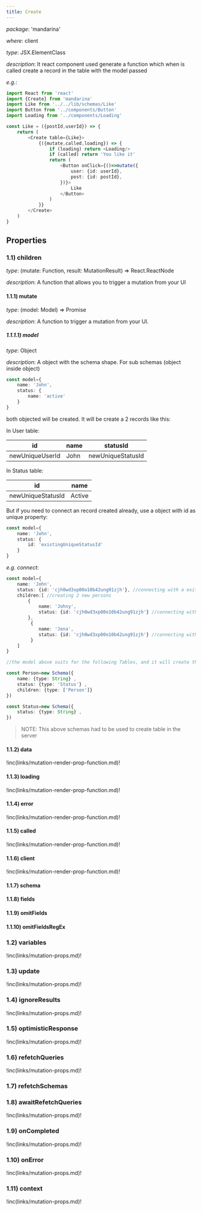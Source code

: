 ```yaml
---
title: Create
---
```

*package*: 'mandarina'

*where*: client 

*type*: JSX.ElementClass

*description*: It react component used generate a function which when is called create a record in the table with the model passed
    
*e.g.*:

```typescript jsx
import React from 'react'
import {Create} from 'mandarina'
import Like from '../../lib/schemas/Like'
import Button from '../components/Button'
import Loading from '../components/Loading'

const Like = ({postId,userId}) => {
    return (
        <Create table={Like}>
            {({mutate,called,loading}) => {
                if (loading) return <Loading/>
                if (called) return 'You like it'
                return (
                    <Button onClick={()=>mutate({
                        user: {id: userId},
                        post: {id: postId},
                    })}>
                        Like
                    </Button>
                )
            }}
        </Create>
    )
}

```

## Properties

### 1.1) children

*type*:  (mutate: Function, result: MutationResult) => React.ReactNode

*description*: A function that allows you to trigger a mutation from your UI

#### 1.1.1) mutate

*type*: (model: Model) => Promise

*description*: A function to trigger a mutation from your UI. 

##### 1.1.1.1) model

*type*: Object

*description*: A object with the schema shape. 
For sub schemas (object inside object) 
```typescript
const model={
    name: 'John',
    status: {
        name: 'active'
    }
}
```
both objected will be created. 
It will be create a 2 records like this:

In User table:

|id|name|statusId|
|---|---|---|
| newUniqueUserId|John|newUniqueStatusId|

In Status table:

|id|name|
|---|---|
| newUniqueStatusId|Active|

But if you need to connect an record created already, use a object with id as unique property:
```typescript
const model={
    name: 'John',
    status: {
        id: 'existingUniqueStatusId'
    }
}
```

*e.g. connect*:

```typescript jsx
const model={
    name: 'John',
    status: {id: 'cjh0wd3xp00o10b42ung91zjh'}, //connecting with a exiting status
    children:[ //creating 2 new persons
        {
            name: 'Johny',
            status: {id: 'cjh0wd3xp00o10b42ung91zjh'} //connecting with a exiting status
        },
         {
            name: 'Jena',
            status: {id: 'cjh0wd3xp00o10b42ung91zjh'} //connecting with a exiting status
         }
    ]
}

//the model above suits for the following Tables, and it will create three persons (John, Johny, Jena) and connected then to status 'cjh0wd3xp00o10b42ung91zjh'

const Person=new Schema({
    name: {type: String} ,
    status: {type: 'Status'} ,
    children: {type: ['Person']}
})

const Status=new Schema({
    status: {type: String} ,
})

```
<blockquote>
NOTE: This above schemas had to be used to create table in the server
</blockquote>

#### 1.1.2) data
!inc(links/mutation-render-prop-function.md)!
#### 1.1.3) loading
!inc(links/mutation-render-prop-function.md)!
#### 1.1.4) error
!inc(links/mutation-render-prop-function.md)!
#### 1.1.5) called
!inc(links/mutation-render-prop-function.md)!
#### 1.1.6) client
!inc(links/mutation-render-prop-function.md)!

#### 1.1.7) schema
#### 1.1.8) fields
#### 1.1.9) omitFields
#### 1.1.10) omitFieldsRegEx

### 1.2) variables
!inc(links/mutation-props.md)!
### 1.3) update
!inc(links/mutation-props.md)!
### 1.4) ignoreResults
!inc(links/mutation-props.md)!
### 1.5) optimisticResponse
!inc(links/mutation-props.md)!
### 1.6) refetchQueries
!inc(links/mutation-props.md)!
### 1.7) refetchSchemas
### 1.8) awaitRefetchQueries
!inc(links/mutation-props.md)!
### 1.9) onCompleted
!inc(links/mutation-props.md)!
### 1.10) onError
!inc(links/mutation-props.md)!
### 1.11) context
!inc(links/mutation-props.md)!
